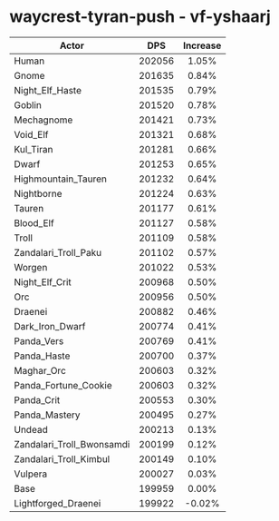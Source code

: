 # waycrest-tyran-push - vf-yshaarj
| Actor | DPS | Increase |
|---|:---:|:---:|
|Human|202056|1.05%|
|Gnome|201635|0.84%|
|Night_Elf_Haste|201535|0.79%|
|Goblin|201520|0.78%|
|Mechagnome|201421|0.73%|
|Void_Elf|201321|0.68%|
|Kul_Tiran|201281|0.66%|
|Dwarf|201253|0.65%|
|Highmountain_Tauren|201232|0.64%|
|Nightborne|201224|0.63%|
|Tauren|201177|0.61%|
|Blood_Elf|201127|0.58%|
|Troll|201109|0.58%|
|Zandalari_Troll_Paku|201102|0.57%|
|Worgen|201022|0.53%|
|Night_Elf_Crit|200968|0.50%|
|Orc|200956|0.50%|
|Draenei|200882|0.46%|
|Dark_Iron_Dwarf|200774|0.41%|
|Panda_Vers|200769|0.41%|
|Panda_Haste|200700|0.37%|
|Maghar_Orc|200603|0.32%|
|Panda_Fortune_Cookie|200603|0.32%|
|Panda_Crit|200553|0.30%|
|Panda_Mastery|200495|0.27%|
|Undead|200213|0.13%|
|Zandalari_Troll_Bwonsamdi|200199|0.12%|
|Zandalari_Troll_Kimbul|200149|0.10%|
|Vulpera|200027|0.03%|
|Base|199959|0.00%|
|Lightforged_Draenei|199922|-0.02%|
